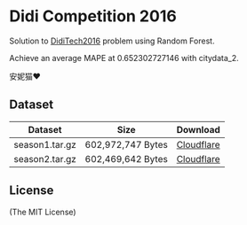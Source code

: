 # Didi Competition 2016

Solution to [DidiTech2016](http://research.xiaojukeji.com/competition/detail.action?competitionId=DiTech2016)
problem using Random Forest.

Achieve an average MAPE at 0.652302727146 with citydata_2.

安妮猫♥

## Dataset

| Dataset        | Size              | Download        |
| -------------- | ----------------- | --------------- |
| season1.tar.gz | 602,972,747 Bytes | [Cloudflare][1] |
| season2.tar.gz | 602,469,642 Bytes | [Cloudflare][2] |

[1]: https://s2.banana.moe/share/season1.tar.gz
[2]: https://s2.banana.moe/share/season2.tar.gz

## License

(The MIT License)


